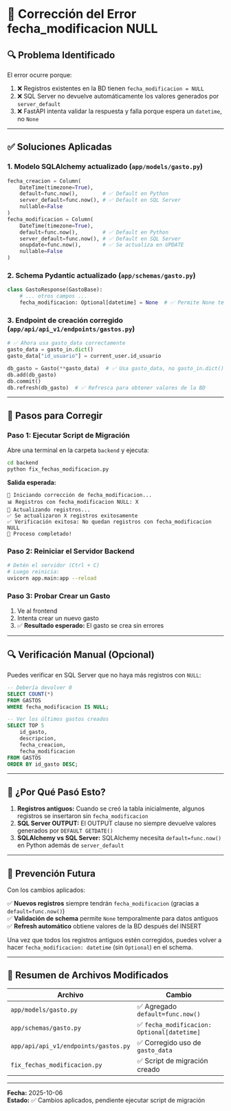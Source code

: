 # 🔧 Corrección del Error fecha_modificacion NULL

## 🔍 Problema Identificado

El error ocurre porque:
1. ❌ Registros existentes en la BD tienen `fecha_modificacion = NULL`
2. ❌ SQL Server no devuelve automáticamente los valores generados por `server_default`
3. ❌ FastAPI intenta validar la respuesta y falla porque espera un `datetime`, no `None`

---

## ✅ Soluciones Aplicadas

### **1. Modelo SQLAlchemy actualizado** (`app/models/gasto.py`)

```python
fecha_creacion = Column(
    DateTime(timezone=True), 
    default=func.now(),        # ✅ Default en Python
    server_default=func.now(), # ✅ Default en SQL Server
    nullable=False
)
fecha_modificacion = Column(
    DateTime(timezone=True), 
    default=func.now(),        # ✅ Default en Python
    server_default=func.now(), # ✅ Default en SQL Server
    onupdate=func.now(),       # ✅ Se actualiza en UPDATE
    nullable=False
)
```

### **2. Schema Pydantic actualizado** (`app/schemas/gasto.py`)

```python
class GastoResponse(GastoBase):
    # ... otros campos ...
    fecha_modificacion: Optional[datetime] = None  # ✅ Permite None temporalmente
```

### **3. Endpoint de creación corregido** (`app/api/api_v1/endpoints/gastos.py`)

```python
# ✅ Ahora usa gasto_data correctamente
gasto_data = gasto_in.dict()
gasto_data["id_usuario"] = current_user.id_usuario

db_gasto = Gasto(**gasto_data)  # ✅ Usa gasto_data, no gasto_in.dict()
db.add(db_gasto)
db.commit()
db.refresh(db_gasto)  # ✅ Refresca para obtener valores de la BD
```

---

## 🚀 Pasos para Corregir

### **Paso 1: Ejecutar Script de Migración**

Abre una terminal en la carpeta `backend` y ejecuta:

```bash
cd backend
python fix_fechas_modificacion.py
```

**Salida esperada:**
```
🚀 Iniciando corrección de fecha_modificacion...
📊 Registros con fecha_modificacion NULL: X
🔄 Actualizando registros...
✅ Se actualizaron X registros exitosamente
✅ Verificación exitosa: No quedan registros con fecha_modificacion NULL
🎉 Proceso completado!
```

### **Paso 2: Reiniciar el Servidor Backend**

```bash
# Detén el servidor (Ctrl + C)
# Luego reinicia:
uvicorn app.main:app --reload
```

### **Paso 3: Probar Crear un Gasto**

1. Ve al frontend
2. Intenta crear un nuevo gasto
3. ✅ **Resultado esperado:** El gasto se crea sin errores

---

## 🔍 Verificación Manual (Opcional)

Puedes verificar en SQL Server que no haya más registros con `NULL`:

```sql
-- Debería devolver 0
SELECT COUNT(*) 
FROM GASTOS 
WHERE fecha_modificacion IS NULL;

-- Ver los últimos gastos creados
SELECT TOP 5 
    id_gasto, 
    descripcion, 
    fecha_creacion, 
    fecha_modificacion 
FROM GASTOS 
ORDER BY id_gasto DESC;
```

---

## 🎯 ¿Por Qué Pasó Esto?

1. **Registros antiguos:** Cuando se creó la tabla inicialmente, algunos registros se insertaron sin `fecha_modificacion`
2. **SQL Server OUTPUT:** El OUTPUT clause no siempre devuelve valores generados por `DEFAULT GETDATE()`
3. **SQLAlchemy vs SQL Server:** SQLAlchemy necesita `default=func.now()` en Python además de `server_default`

---

## 🔮 Prevención Futura

Con los cambios aplicados:

✅ **Nuevos registros** siempre tendrán `fecha_modificacion` (gracias a `default=func.now()`)  
✅ **Validación de schema** permite `None` temporalmente para datos antiguos  
✅ **Refresh automático** obtiene valores de la BD después del INSERT  

Una vez que todos los registros antiguos estén corregidos, puedes volver a hacer `fecha_modificacion: datetime` (sin `Optional`) en el schema.

---

## 📝 Resumen de Archivos Modificados

| Archivo | Cambio |
|---------|--------|
| `app/models/gasto.py` | ✅ Agregado `default=func.now()` |
| `app/schemas/gasto.py` | ✅ `fecha_modificacion: Optional[datetime]` |
| `app/api/api_v1/endpoints/gastos.py` | ✅ Corregido uso de `gasto_data` |
| `fix_fechas_modificacion.py` | ✅ Script de migración creado |

---

**Fecha:** 2025-10-06  
**Estado:** ✅ Cambios aplicados, pendiente ejecutar script de migración

